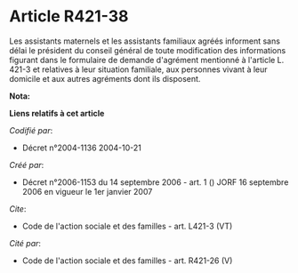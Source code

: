 # Article R421-38

Les assistants maternels et les assistants familiaux agréés informent sans délai le président du conseil général de toute
modification des informations figurant dans le formulaire de demande d'agrément mentionné à l'article L. 421-3 et relatives à
leur situation familiale, aux personnes vivant à leur domicile et aux autres agréments dont ils disposent.

**Nota:**



**Liens relatifs à cet article**

_Codifié par_:

  - Décret n°2004-1136 2004-10-21

_Créé par_:

  - Décret n°2006-1153 du 14 septembre 2006 - art. 1 () JORF 16 septembre 2006 en vigueur le 1er janvier 2007

_Cite_:

  - Code de l'action sociale et des familles - art. L421-3 (VT)

_Cité par_:

  - Code de l'action sociale et des familles - art. R421-26 (V)
